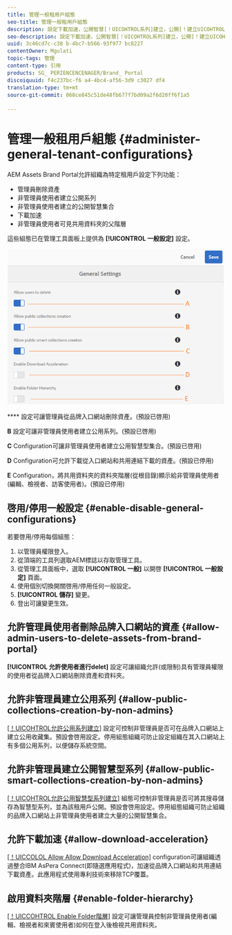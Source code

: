 ```yaml
---
title: 管理一般租用戶組態
seo-title: 管理一般租用戶組態
description: 設定下載加速，公開智慧[！UICOHTROL系列]建立，公開[！建立UICOHTROL系列，並讓管理員使用者刪除租用戶的資產。
seo-description: 設定下載加速，公開智慧[！UICOHTROL系列]建立，公開[！建立UICOHTROL系列，並讓管理員使用者刪除租用戶的資產。
uuid: 3c46cd7c-c38 b-4bc7-b566-93f977 bc8227
contentOwner: Mgulati
topic-tags: 管理
content-type: 引用
products: SG_ PERIENCENCENAGER/Brand_ Portal
discoiquuid: f4c237bc-f6 a4-4bc4-af56-3d9 c3027 df4
translation-type: tm+mt
source-git-commit: 068ce845c51de48fb677f7bd09a2f6d20ff6f1a5

---
```



# 管理一般租用戶組態 {#administer-general-tenant-configurations}

AEM Assets Brand Portal允許組織為特定租用戶設定下列功能：

* 管理員刪除資產
* 非管理員使用者建立公開系列
* 非管理員使用者建立的公開智慧集合
* 下載加速
* 非管理員使用者可見共用資料夾的父階層

這些組態已在管理工具面板上提供為 **[!UICONTROL 一般設定]** 設定。

![](assets/general-configs.png)

**** 設定可讓管理員從品牌入口網站刪除資產。(預設已啓用)

**B** 設定可讓非管理員使用者建立公用系列。(預設已啓用)

**C** Configuration可讓非管理員使用者建立公用智慧型集合。(預設已啓用)

**D** Configuration可允許下載從入口網站和共用連結下載的資產。(預設已停用)

**E** Configuration，將共用資料夾的資料夾階層(從根目錄)顯示給非管理員使用者(編輯、檢視者、訪客使用者)。(預設已停用)

## 啓用/停用一般設定 {#enable-disable-general-configurations}

若要啓用/停用每個組態：

1. 以管理員權限登入。
2. 從頂端的工具列選取AEM標誌以存取管理工具。
3. 從管理工具面板中，選取 **[!UICONTROL 一般]** 以開啓 **[!UICONTROL 一般設定]** 頁面。
4. 使用個別切換開關啓用/停用任何一般設定。
5. **[!UICONTROL 儲存]** 變更。
6. 登出可讓變更生效。

## 允許管理員使用者刪除品牌入口網站的資產 {#allow-admin-users-to-delete-assets-from-brand-portal}

**[!UICONTROL 允許使用者進行delet]** 設定可讓組織允許(或限制)具有管理員權限的使用者從品牌入口網站刪除資產和資料夾。

## 允許非管理員建立公用系列 {#allow-public-collections-creation-by-non-admins}

[[！UICOHTROL允許公用系列建立]](../using/brand-portal-share-collection.md#main-pars-text-1915052376) 設定可控制非管理員是否可在品牌入口網站上建立公用收藏集。預設會啓用設定。停用組態組織可防止設定組織在其入口網站上有多個公用系列，以便儲存系統空間。

## 允許非管理員建立公開智慧型系列 {#allow-public-smart-collections-creation-by-non-admins}

[[！UICOHTROL允許公用智慧型系列建立]](../using/brand-portal-searching.md#main-pars-header-500620467) 組態可控制非管理員是否可將其搜尋儲存為智慧型系列，並為該租用戶公開。預設會啓用設定。停用組態組織可防止組織的品牌入口網站上非管理員使用者建立大量的公開智慧集合。

## 允許下載加速 {#allow-download-acceleration}

[[！UICCOLOL Allow Allow Download Acceleration]](../using/accelerated-download.md) configuration可讓組織透過整合IBM AsPera Connect(即隨選應用程式)，加速從品牌入口網站和共用連結下載資產。此應用程式使用專利技術來移除TCP覆蓋。

## 啟用資料夾階層 {#enable-folder-hierarchy}

[[！UICCOHTROL Enable Folder階層]](../using/brand-portal-sharing-folders.md#non-admin-user-access-to-shared-folders) 設定可讓管理員控制非管理員使用者(編輯、檢視者和來賓使用者)如何在登入後檢視共用資料夾。
